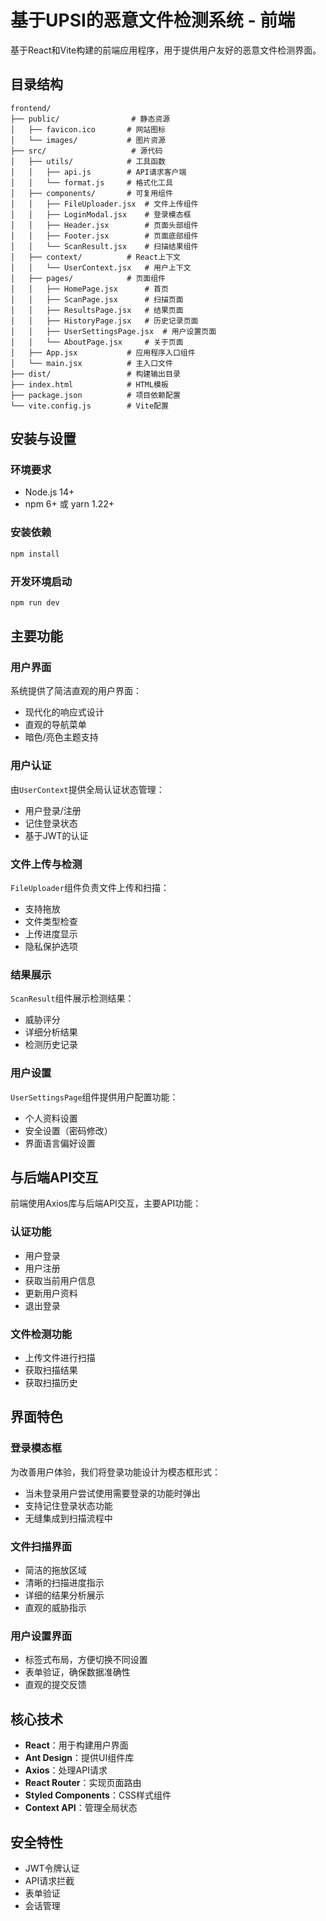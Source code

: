 # 基于UPSI的恶意文件检测系统 - 前端

基于React和Vite构建的前端应用程序，用于提供用户友好的恶意文件检测界面。

## 目录结构

```
frontend/
├── public/                # 静态资源
│   ├── favicon.ico       # 网站图标
│   └── images/           # 图片资源
├── src/                   # 源代码
│   ├── utils/            # 工具函数
│   │   ├── api.js        # API请求客户端
│   │   └── format.js     # 格式化工具
│   ├── components/       # 可复用组件
│   │   ├── FileUploader.jsx  # 文件上传组件
│   │   ├── LoginModal.jsx    # 登录模态框
│   │   ├── Header.jsx        # 页面头部组件
│   │   ├── Footer.jsx        # 页面底部组件
│   │   └── ScanResult.jsx    # 扫描结果组件
│   ├── context/          # React上下文
│   │   └── UserContext.jsx   # 用户上下文
│   ├── pages/            # 页面组件
│   │   ├── HomePage.jsx      # 首页
│   │   ├── ScanPage.jsx      # 扫描页面
│   │   ├── ResultsPage.jsx   # 结果页面
│   │   ├── HistoryPage.jsx   # 历史记录页面
│   │   ├── UserSettingsPage.jsx  # 用户设置页面
│   │   └── AboutPage.jsx     # 关于页面
│   ├── App.jsx           # 应用程序入口组件
│   └── main.jsx          # 主入口文件
├── dist/                 # 构建输出目录
├── index.html            # HTML模板
├── package.json          # 项目依赖配置
└── vite.config.js        # Vite配置
```

## 安装与设置

### 环境要求

- Node.js 14+ 
- npm 6+ 或 yarn 1.22+

### 安装依赖

```bash
npm install
```

### 开发环境启动

```bash
npm run dev
```

## 主要功能

### 用户界面

系统提供了简洁直观的用户界面：

- 现代化的响应式设计
- 直观的导航菜单
- 暗色/亮色主题支持

### 用户认证

由`UserContext`提供全局认证状态管理：

- 用户登录/注册
- 记住登录状态
- 基于JWT的认证

### 文件上传与检测

`FileUploader`组件负责文件上传和扫描：

- 支持拖放
- 文件类型检查
- 上传进度显示
- 隐私保护选项

### 结果展示

`ScanResult`组件展示检测结果：

- 威胁评分
- 详细分析结果
- 检测历史记录

### 用户设置

`UserSettingsPage`组件提供用户配置功能：

- 个人资料设置
- 安全设置（密码修改）
- 界面语言偏好设置

## 与后端API交互

前端使用Axios库与后端API交互，主要API功能：

### 认证功能

- 用户登录
- 用户注册
- 获取当前用户信息
- 更新用户资料
- 退出登录

### 文件检测功能

- 上传文件进行扫描
- 获取扫描结果
- 获取扫描历史

## 界面特色

### 登录模态框

为改善用户体验，我们将登录功能设计为模态框形式：

- 当未登录用户尝试使用需要登录的功能时弹出
- 支持记住登录状态功能
- 无缝集成到扫描流程中

### 文件扫描界面

- 简洁的拖放区域
- 清晰的扫描进度指示
- 详细的结果分析展示
- 直观的威胁指示

### 用户设置界面

- 标签式布局，方便切换不同设置
- 表单验证，确保数据准确性
- 直观的提交反馈

## 核心技术

- **React**：用于构建用户界面
- **Ant Design**：提供UI组件库
- **Axios**：处理API请求
- **React Router**：实现页面路由
- **Styled Components**：CSS样式组件
- **Context API**：管理全局状态

## 安全特性

- JWT令牌认证
- API请求拦截
- 表单验证
- 会话管理 